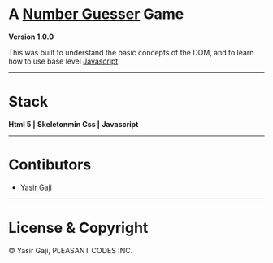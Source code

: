 # A [Number Guesser](https://guess-digits.netlify.app/) Game

**Version 1.0.0**

This was built to understand the basic concepts of the DOM, and to learn how to use base level [Javascript](https://developer.mozilla.org/en-US/docs/Web/API/Document_Object_Model/Introduction).

---
# Stack
**Html 5 |**
**Skeletonmin Css |**
**Javascript**

---
# Contibutors
- [Yasir Gaji](yasirgaji.dev)

---
# License & Copyright

© Yasir Gaji, PLEASANT CODES INC.
